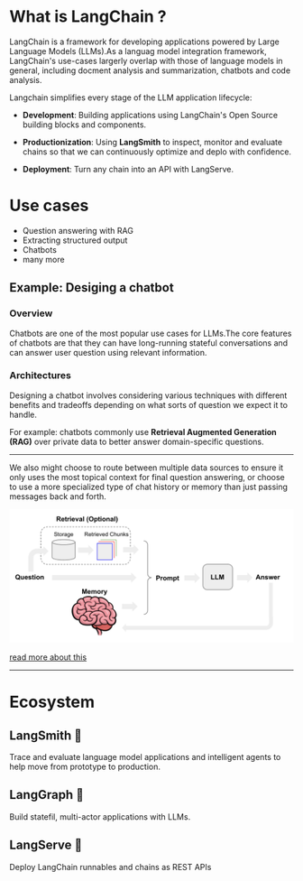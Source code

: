 # What is LangChain ?
LangChain is a framework for developing applications powered by Large Language Models (LLMs).As a languag model integration framework, LangChain's use-cases largerly overlap with those of language models in general, including docment analysis and summarization, chatbots and code analysis.

Langchain simplifies every stage of the LLM application lifecycle:

- **Development**: Building applications using LangChain's Open Source building blocks and components.

- **Productionization**: Using **LangSmith** to inspect, monitor and evaluate chains so that we can continuously optimize and deplo with confidence.

- **Deployment**: Turn any chain into an API with LangServe.

# Use cases
- Question answering with RAG
- Extracting structured output
- Chatbots
- many more

## Example: Desiging a chatbot

### Overview
Chatbots are one of the most popular use cases for LLMs.The core features of chatbots are that they can have long-running stateful conversations and can answer user question using relevant information.

### Architectures
Designing a chatbot involves considering various techniques with different benefits and tradeoffs depending on what sorts of question we expect it to handle.

For example: chatbots commonly use **Retrieval Augmented Generation (RAG)** over private data to better answer domain-specific  questions. 

--- 
We also might choose to route between multiple data sources to ensure it only uses the most topical context for final question answering, or choose to use a more specialized type of chat history or memory than just passing messages back and forth.

![chat-bot](../images/chatbot.png)

[read more about this](https://python.langchain.com/v0.1/docs/use_cases/chatbots/)

---

# Ecosystem
## LangSmith 💎
Trace and evaluate language model applications and intelligent agents to help move from prototype to production.

## LangGraph 💎
Build statefil, multi-actor applications with LLMs.

## LangServe 💎
Deploy LangChain runnables and chains as REST APIs